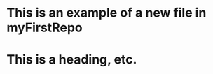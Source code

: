 This is an example of a new file in myFirstRepo
=============================
# This is a heading, etc.